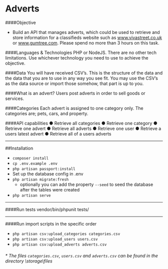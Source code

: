 # Adverts

####Objective
- Build an API that manages adverts, which could be used to retrieve and store information for a classifieds website such as www.vivastreet.co.uk or www.gumtree.com.
Please spend no more than 3 hours on this task.

####Languages & Technologies
PHP or NodeJS. There are no other tech limitations. Use whichever technology you need to use to achieve the objective.

####Data
You will have received CSV’s. This is the structure of the data and the data that you are to use in any way you see fit. You may use the CSV’s as the data source or import those somehow, that part is up to you.

####What is an advert?
Users post adverts in order to sell goods or services.

####Categories
Each advert is assigned to one category only. The categories are; pets, cars, and property.

####API capabilities
● Retrieve all categories
● Retrieve one category
● Retrieve one advert
● Retrieve all adverts
● Retrieve one user
● Retrieve a users latest advert
● Retrieve all of a users adverts

***

##Installation

* `composer install`
* `cp .env.example .env`
* `php artisan passport:install`
* Set up the database config in .env
* `php artisan migrate:fresh` 
  - optionally you can add the property `--seed` to seed the database after the tables were created 
* `php artisan serve`

***

####Run tests
vendor/bin/phpunit tests/

***

####Run import scripts in the specific order
* `php artisan csv:upload_categories categories.csv`
* `php artisan csv:upload_users users.csv`
* `php artisan csv:upload_adverts adverts.csv`

###### * The files `categories.csv`, `users.csv` and `adverts.csv` can be found in the directory \storage\files
